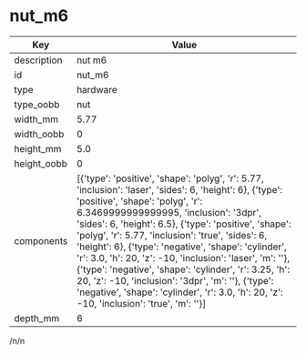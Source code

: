 # nut_m6
| Key         | Value                                                                                                                                                                                                                                                                                                                                                                                                                                                                                                                                                                                                                                    |
| ----------- | ---------------------------------------------------------------------------------------------------------------------------------------------------------------------------------------------------------------------------------------------------------------------------------------------------------------------------------------------------------------------------------------------------------------------------------------------------------------------------------------------------------------------------------------------------------------------------------------------------------------------------------------- |
| description | nut m6                                                                                                                                                                                                                                                                                                                                                                                                                                                                                                                                                                                                                                   |
| id          | nut_m6                                                                                                                                                                                                                                                                                                                                                                                                                                                                                                                                                                                                                                   |
| type        | hardware                                                                                                                                                                                                                                                                                                                                                                                                                                                                                                                                                                                                                                 |
| type_oobb   | nut                                                                                                                                                                                                                                                                                                                                                                                                                                                                                                                                                                                                                                      |
| width_mm    | 5.77                                                                                                                                                                                                                                                                                                                                                                                                                                                                                                                                                                                                                                     |
| width_oobb  | 0                                                                                                                                                                                                                                                                                                                                                                                                                                                                                                                                                                                                                                        |
| height_mm   | 5.0                                                                                                                                                                                                                                                                                                                                                                                                                                                                                                                                                                                                                                      |
| height_oobb | 0                                                                                                                                                                                                                                                                                                                                                                                                                                                                                                                                                                                                                                        |
| components  | [{'type': 'positive', 'shape': 'polyg', 'r': 5.77, 'inclusion': 'laser', 'sides': 6, 'height': 6}, {'type': 'positive', 'shape': 'polyg', 'r': 6.3469999999999995, 'inclusion': '3dpr', 'sides': 6, 'height': 6.5}, {'type': 'positive', 'shape': 'polyg', 'r': 5.77, 'inclusion': 'true', 'sides': 6, 'height': 6}, {'type': 'negative', 'shape': 'cylinder', 'r': 3.0, 'h': 20, 'z': -10, 'inclusion': 'laser', 'm': ''}, {'type': 'negative', 'shape': 'cylinder', 'r': 3.25, 'h': 20, 'z': -10, 'inclusion': '3dpr', 'm': ''}, {'type': 'negative', 'shape': 'cylinder', 'r': 3.0, 'h': 20, 'z': -10, 'inclusion': 'true', 'm': ''}] |
| depth_mm    | 6                                                                                                                                                                                                                                                                                                                                                                                                                                                                                                                                                                                                                                        |

/n/n